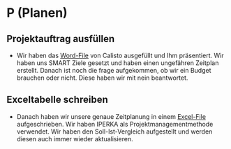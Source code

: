# P (Planen)
## Projektauftrag ausfüllen
 - Wir haben das [Word-File](Dokumente/Projektauftrag_LaMa.docx) von Calisto ausgefüllt und Ihm präsentiert. Wir haben uns SMART Ziele gesetzt und haben einen ungefähren Zeitplan erstellt. Danach ist noch die frage aufgekommen, ob wir ein Budget brauchen oder nicht. Diese haben wir mit nein beantwortet.
## Exceltabelle schreiben
 - Danach haben wir unsere genaue Zeitplanung in einem [Excel-File](Dokumente/LaMa_Planung.xlsx) aufgeschrieben. Wir haben IPERKA als Projektmanagementmethode verwendet. Wir haben den Soll-Ist-Vergleich aufgestellt und werden diesen auch immer wieder aktualisieren.